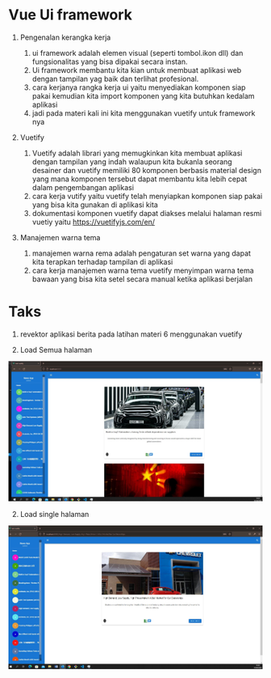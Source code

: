 # Vue Ui framework

1. Pengenalan kerangka kerja
   1. ui framework adalah elemen visual (seperti tombol.ikon dll) dan fungsionalitas yang bisa dipakai secara instan.
   2. Ui framework membantu kita kian untuk membuat aplikasi web dengan tampilan yag baik dan terlihat profesional.
   3. cara kerjanya rangka kerja ui yaitu menyediakan komponen siap pakai kemudian kita import komponen yang kita butuhkan kedalam aplikasi     
   4. jadi pada materi kali ini kita menggunakan vuetify untuk framework nya

2. Vuetify 
   1. Vuetify adalah librari yang memugkinkan kita membuat aplikasi dengan tampilan yang indah walaupun kita bukanla seorang desainer dan  vuetify memiliki 80 komponen berbasis material design yang mana komponen tersebut dapat membantu kita lebih cepat dalam pengembangan aplikasi
   2. cara kerja vutify yaitu vuetify telah menyiapkan komponen siap pakai yang bisa kita gunakan di aplikasi kita
   3. dokumentasi komponen vuetify dapat diakses melalui halaman resmi vuetiy yaitu https://vuetifyjs.com/en/

3. Manajemen warna tema
   1. manajemen warna rema adalah pengaturan set warna yang dapat kita terapkan terhadap tampilan di aplikasi
   2. cara kerja manajemen warna tema vuetify menyimpan warna tema bawaan yang bisa kita setel secara manual ketika aplikasi berjalan
    

# Taks 

1.  revektor aplikasi berita pada latihan materi 6 menggunakan vuetify 

1. Load Semua halaman

 ![screenshots Jawaban no 1](https://github.com/pardi123/VUE_M-SUPARDI/blob/main/17_%20Vue_UI-Framework/screenshots/all-news.JPG)

2. Load single halaman 

 ![screenshots Jawaban no 1](https://github.com/pardi123/VUE_M-SUPARDI/blob/main/17_%20Vue_UI-Framework/screenshots/single-news.JPG)
